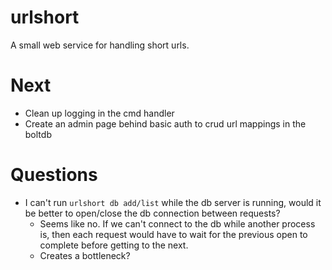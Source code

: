 # urlshort

A small web service for handling short urls.

# Next

- Clean up logging in the cmd handler
- Create an admin page behind basic auth to crud url mappings in the boltdb

# Questions

- I can't run `urlshort db add/list` while the db server is running, would it
  be better to open/close the db connection between requests?
  - Seems like no. If we can't connect to the db while another process is, then
    each request would have to wait for the previous open to complete before
    getting to the next.
  - Creates a bottleneck?
